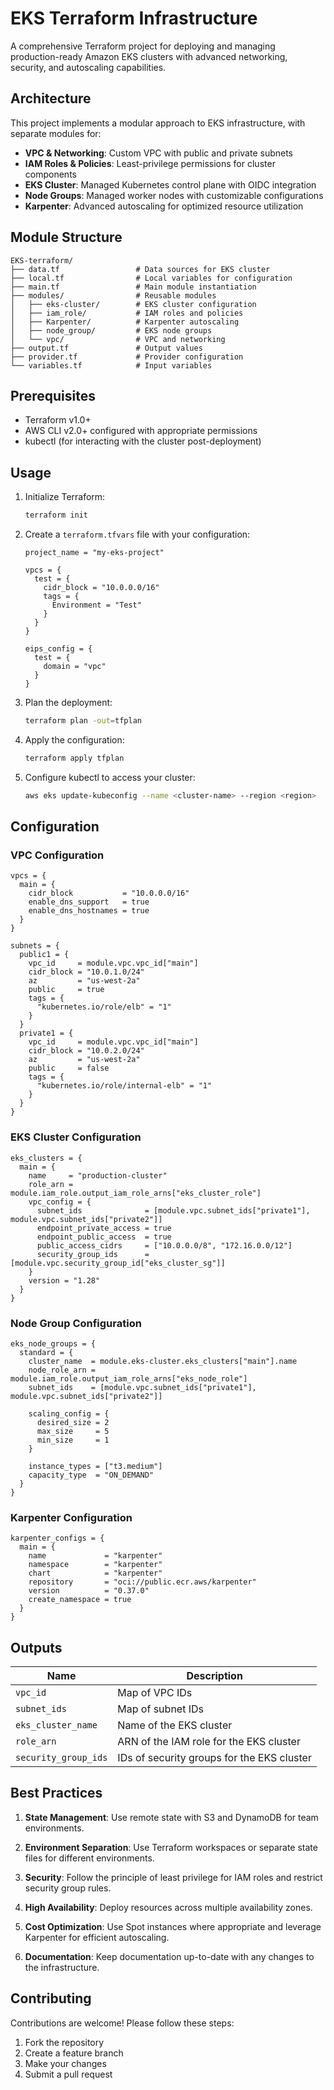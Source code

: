 # EKS Terraform Infrastructure

A comprehensive Terraform project for deploying and managing production-ready Amazon EKS clusters with advanced networking, security, and autoscaling capabilities.

## Architecture

This project implements a modular approach to EKS infrastructure, with separate modules for:

- **VPC & Networking**: Custom VPC with public and private subnets
- **IAM Roles & Policies**: Least-privilege permissions for cluster components
- **EKS Cluster**: Managed Kubernetes control plane with OIDC integration
- **Node Groups**: Managed worker nodes with customizable configurations
- **Karpenter**: Advanced autoscaling for optimized resource utilization

## Module Structure

```
EKS-terraform/
├── data.tf                 # Data sources for EKS cluster
├── local.tf                # Local variables for configuration
├── main.tf                 # Main module instantiation
├── modules/                # Reusable modules
│   ├── eks-cluster/        # EKS cluster configuration
│   ├── iam_role/           # IAM roles and policies
│   ├── Karpenter/          # Karpenter autoscaling
│   ├── node_group/         # EKS node groups
│   └── vpc/                # VPC and networking
├── output.tf               # Output values
├── provider.tf             # Provider configuration
└── variables.tf            # Input variables
```

## Prerequisites

- Terraform v1.0+
- AWS CLI v2.0+ configured with appropriate permissions
- kubectl (for interacting with the cluster post-deployment)

## Usage

1. Initialize Terraform:
   ```bash
   terraform init
   ```

2. Create a `terraform.tfvars` file with your configuration:
   ```hcl
   project_name = "my-eks-project"
   
   vpcs = {
     test = {
       cidr_block = "10.0.0.0/16"
       tags = {
         Environment = "Test"
       }
     }
   }
   
   eips_config = {
     test = {
       domain = "vpc"
     }
   }
   ```

3. Plan the deployment:
   ```bash
   terraform plan -out=tfplan
   ```

4. Apply the configuration:
   ```bash
   terraform apply tfplan
   ```

5. Configure kubectl to access your cluster:
   ```bash
   aws eks update-kubeconfig --name <cluster-name> --region <region>
   ```

## Configuration

### VPC Configuration

```hcl
vpcs = {
  main = {
    cidr_block           = "10.0.0.0/16"
    enable_dns_support   = true
    enable_dns_hostnames = true
  }
}

subnets = {
  public1 = {
    vpc_id     = module.vpc.vpc_id["main"]
    cidr_block = "10.0.1.0/24"
    az         = "us-west-2a"
    public     = true
    tags = {
      "kubernetes.io/role/elb" = "1"
    }
  }
  private1 = {
    vpc_id     = module.vpc.vpc_id["main"]
    cidr_block = "10.0.2.0/24"
    az         = "us-west-2a"
    public     = false
    tags = {
      "kubernetes.io/role/internal-elb" = "1"
    }
  }
}
```

### EKS Cluster Configuration

```hcl
eks_clusters = {
  main = {
    name     = "production-cluster"
    role_arn = module.iam_role.output_iam_role_arns["eks_cluster_role"]
    vpc_config = {
      subnet_ids              = [module.vpc.subnet_ids["private1"], module.vpc.subnet_ids["private2"]]
      endpoint_private_access = true
      endpoint_public_access  = true
      public_access_cidrs     = ["10.0.0.0/8", "172.16.0.0/12"]
      security_group_ids      = [module.vpc.security_group_id["eks_cluster_sg"]]
    }
    version = "1.28"
  }
}
```

### Node Group Configuration

```hcl
eks_node_groups = {
  standard = {
    cluster_name  = module.eks-cluster.eks_clusters["main"].name
    node_role_arn = module.iam_role.output_iam_role_arns["eks_node_role"]
    subnet_ids    = [module.vpc.subnet_ids["private1"], module.vpc.subnet_ids["private2"]]
    
    scaling_config = {
      desired_size = 2
      max_size     = 5
      min_size     = 1
    }
    
    instance_types = ["t3.medium"]
    capacity_type  = "ON_DEMAND"
  }
}
```

### Karpenter Configuration

```hcl
karpenter_configs = {
  main = {
    name             = "karpenter"
    namespace        = "karpenter"
    chart            = "karpenter"
    repository       = "oci://public.ecr.aws/karpenter"
    version          = "0.37.0"
    create_namespace = true
  }
}
```

## Outputs

| Name | Description |
|------|-------------|
| `vpc_id` | Map of VPC IDs |
| `subnet_ids` | Map of subnet IDs |
| `eks_cluster_name` | Name of the EKS cluster |
| `role_arn` | ARN of the IAM role for the EKS cluster |
| `security_group_ids` | IDs of security groups for the EKS cluster |

## Best Practices

1. **State Management**: Use remote state with S3 and DynamoDB for team environments.

2. **Environment Separation**: Use Terraform workspaces or separate state files for different environments.

3. **Security**: Follow the principle of least privilege for IAM roles and restrict security group rules.

4. **High Availability**: Deploy resources across multiple availability zones.

5. **Cost Optimization**: Use Spot instances where appropriate and leverage Karpenter for efficient autoscaling.

6. **Documentation**: Keep documentation up-to-date with any changes to the infrastructure.

## Contributing

Contributions are welcome! Please follow these steps:

1. Fork the repository
2. Create a feature branch
3. Make your changes
4. Submit a pull request

